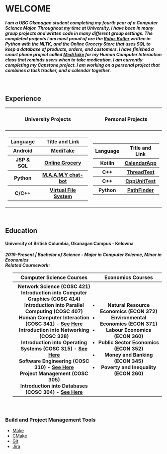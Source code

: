 <!DOCTYPE HTML>
<html>
<body>
  <h1>WELCOME</h1>
  <h5>I am a UBC Okanagan student completing my fourth year of a Computer Science Major. Throughout my time at University, I have been in many group projects and written code in many different group settings. The completed projects I am most proud of are the <a href="https://github.com/Software-Engineering-Group-4-Maamy/chat-bot">Robo-Butler</a> written in Python with the NLTK, and the <a href="https://github.com/MatthewObirek/COSC304_GroupProject">Online Grocery Store</a> that uses SQL to keep a database of products, orders, and customers. I have finished a smart phone project called <a href="https://github.com/MatthewObirek/MediTake">MediTake</a> for my Human Computer Interaction class that reminds users when to take medication. I am currently completing my Capstone project. I am working on a personal project that combines a task tracker, and a calendar together.</h5>
    <br>
  <h2>Experience</h2>
  <table>
    <tbody>
      <tr><th><h4>University Projects</h4></th><th><h4>Personal Projects</h4></th></tr>
      <tr><th>
      <table>
        <tbody>
          <tr><th>Language</th><th>Title and Link</th></tr>
          <tr><th>Android</th><th><a href="https://github.com/MatthewObirek/MediTake">MediTake</a></th></tr>
          <tr><th>JSP & SQL</th><th><a href="https://github.com/MatthewObirek/COSC304_GroupProject">Online Grocery</a></th></tr>
          <tr><th>Python</th><th><a href="https://github.com/MatthewObirek/COSC310-chatbot">M.A.A.M.Y chat-bot</a></th></tr>
          <tr><th>C/C++</th><th><a href="https://github.com/MatthewObirek/Cosc315_project3">Virtual File System</a></th></tr>
        </tbody>
      </table>
      </th><th>
      <table>
        <tbody>
          <tr><th>Language</th><th>Title and Link</th></tr>
          <tr><th>Kotlin</th><th><a href="https://github.com/MatthewObirek/CalendarApp">CalendarApp</a></th></tr>
          <tr><th>C++</th><th><a href="https://github.com/MatthewObirek/ThreadTest">ThreadTest</a></th></tr>
          <tr><th>C++</th><th><a href="https://github.com/MatthewObirek/CppUnitTest">CppUnitTest</a></th></tr>
          <tr><th>Python</th><th><a href="https://github.com/MatthewObirek/Simulation">PathFinder</a></th></tr>
        </tbody>
      </table>
    </th></tr>
    </tbody>
  </table>
    <br>
  <h2>Education</h2>
    <h4>University of British Columbia, Okanagan Campus - Kelowna</h4>
  <h5>2019-Present | Bachelor of Science - Major in Computer Science, Minor in Economics<br>Related Coursework:
    <ul>
      <table>
        <tbody>
          <tr><th>Computer Science Courses</th><th>Economics Courses</hr></tr>
          <tr>
            <th>
              <li>Network Science (COSC 421)</li>
              <li>Introduction into Computer Graphics (COSC 414) </li>
              <li>Introduction into Parallel Computing (COSC 407)</li>
              <li>Human Computer Interaction (COSC 341) - <a href="https://github.com/MatthewObirek/MediTake">See Here</a></li>
              <li>Introduction into Networking (COSC 328)</li>
              <li>Introduction into Operating Systems (COSC 315) - <a href="https://github.com/MatthewObirek/Cosc315_project3">See Here</a></li>
              <li>Software Engineering (COSC 310) - <a href="https://github.com/MatthewObirek/COSC310-Chatbot">See Here</a></li> 
              <li>Project Management (COSC 305) </li>
              <li>Introduction into Databases (COSC 304) - <a href="https://github.com/MatthewObirek/COSC304_GroupProject">See Here</a></li>
            </th>
            <th>
              <li>Natural Resource Economics (ECON 372)</li>
              <li>Environmental Economics (ECON 371)</li>
              <li>Labour Economics (ECON 360)</li>
              <li>Public Sector Economics (ECON 352)</li>
              <li>Money and Banking (ECON 345)</li>
              <li>Poverty and Inequality (ECON 260)</li>
            </th>
          </tr>
        </tbody>
      </table>
    </ul>
  </h5>
    <br>
   <h3>Build and Project Management Tools</h3>
    <ul>
      <li><a href="https://www.gnu.org/software/make/">Make</a></li>
      <li><a href="https://cmake.org/">CMake</a></li>
      <li><a href="https://git-scm.com/">Git</a></li>
      <li><a href="https://www.atlassian.com/software/jira">Jira</a></li>
    </ul>
<!--
**MatthewObirek/MatthewObirek** is a ✨ _special_ ✨ repository because its `README.md` (this file) appears on your GitHub profile.

Here are some ideas to get you started:

- 🔭 I’m currently working on ...
- 🌱 I’m currently learning ...
- 👯 I’m looking to collaborate on ...
- 🤔 I’m looking for help with ...
- 💬 Ask me about ...
- 📫 How to reach me: ...
- 😄 Pronouns: ...
- ⚡ Fun fact: ...
-->
